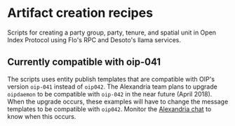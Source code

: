 # Artifact creation recipes

Scripts for creating a party group, party, tenure, and spatial unit
in Open Index Protocol using Flo's RPC and Desoto's llama services.

## Currently compatible with oip-041

The scripts uses entity publish templates that are compatible with OIP's version `oip-041` instead of `oip042`. The Alexandria
team plans to upgrade `oipdaemon` to be compatible with `oip-042` in the near future (April 2018). When the upgrade
occurs, these examples will have to change the message templates to be compatible with `oip042`. Monitor the [Alexandria
chat](https://chat.alexandria.io) to know when this occurs.